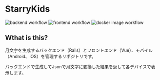 # StarryKids
![backend workflow](https://github.com/github/Tatsumi0000/starry-kids/workflows/backend-ci.yml/badge.svg) 
![frontend workflow](https://github.com/github/Tatsumi0000/starry-kids/workflows/frontend-ci.yml/badge.svg)
![docker image workflow](https://github.com/github/Tatsumi0000/starry-kids/workflows/push-docker-image.yml/badge.svg)

## Wthat is this?
月文字を生成するバックエンド（Rails）とフロントエンド（Vue）、モバイル（Android、iOS）を管理するリポジトリです。

バックエンドで生成してJsonで月文字に変換した結果を返して各デバイスで表示します。
